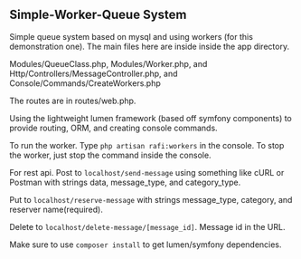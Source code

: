 ## Simple-Worker-Queue System

Simple queue system based on mysql and using workers (for this demonstration one). The main files here are inside inside the app directory. 

Modules/QueueClass.php, Modules/Worker.php, and Http/Controllers/MessageController.php, and Console/Commands/CreateWorkers.php

The routes are in routes/web.php.

Using the lightweight lumen framework (based off symfony components) to provide routing, ORM, and creating console commands.

To run the worker. Type `php artisan rafi:workers` in the console. To stop the worker, just stop the command inside the console.

For rest api. Post to `localhost/send-message` using something like cURL or Postman with strings data, message_type, and category_type. 

Put to `localhost/reserve-message` with strings message_type, category, and reserver name(required).

Delete to `localhost/delete-message/[message_id]`. Message id in the URL.

Make sure to use `composer install` to get lumen/symfony dependencies.
